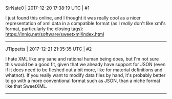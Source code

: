 SirNate0 | 2017-12-20 17:38:19 UTC | #1

I just found this online, and I thought it was really cool as a nicer representation of xml data in a compatible format (as I *really* don't like xml's format, particularly the closing tags):
https://innig.net/software/sweetxml/index.html

-------------------------

JTippetts | 2017-12-21 21:35:35 UTC | #2

I hate XML like any sane and rational human being does, but I'm not sure this would be a good fit, given that we already have support for JSON (even if it does need to be fleshed out a bit more, like for material definitions and whatnot). If you really want to modify data files by hand, it's probably better to go with a more conventional format such as JSON, than a niche format like that SweetXML.

-------------------------

